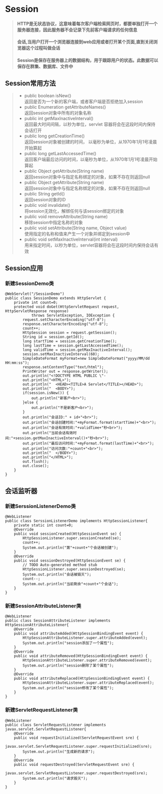# Session
>#### HTTP是无状态协议，这意味着每次客户端检索网页时，都要单独打开一个服务器连接，因此服务器不会记录下先前客户端请求的任何信息
>#### 会话,当用户打开一个浏览器连接到web应用或者打开某个页面,直到关闭浏览器这个过程叫做会话
>#### Session是保存在服务器上的数据结构，用于跟踪用户的状态。此数据可以保存在群集、数据库、文件中
## Session常用方法
>* public boolean isNew()  
返回是否为一个新的客户端，或者客户端是否拒绝加入session
>* public Enumeration getAttributeNames()  
返回session对象中所有的对象名称
>* public int getMaxInactiveInterval()  
返回最大时间间隔，以秒为单位，servlet 容器将会在这段时间内保持会话打开
>* public long getCreationTime()  
返回session对象被创建的时间， 以毫秒为单位，从1970年1月1号凌晨开始算起
>* public long getLastAccessedTime()  
返回客户端最后访问的时间，以毫秒为单位，从1970年1月1号凌晨开始算起
>* public Object getAttribute(String name)  
返回session对象中与指定名称绑定的对象，如果不存在则返回null
>* public Object getAttribute(String name)  
返回session对象中与指定名称绑定的对象，如果不存在则返回null
>* public String getId()  
返回session对象的ID
>* public void invalidate()  
将session无效化，解绑任何与该session绑定的对象
>* public void removeAttribute(String name)  
移除session中指定名称的对象
>* public void setAttribute(String name, Object value)  
使用指定的名称和值来产生一个对象并绑定到session中
>* public void setMaxInactiveInterval(int interval)  
用来指定时间，以秒为单位，servlet容器将会在这段时间内保持会话有效  

## Session应用  
### 新建SessionDemo类   
```  
@WebServlet("/SessionDemo")
public class SessionDemo extends HttpServlet {
	private int count=0;
	protected void doGet(HttpServletRequest request, HttpServletResponse response)
			throws ServletException, IOException {
		request.setCharacterEncoding("utf-8");
		response.setCharacterEncoding("utf-8");
		count++;
		HttpSession session = request.getSession();
		String id = session.getId();
		long startTime = session.getCreationTime();
		long lastTime = session.getLastAccessedTime();
		long validTime = session.getMaxInactiveInterval();
		session.setMaxInactiveInterval(60);
		SimpleDateFormat myFormat=new SimpleDateFormat("yyyy/MM/dd HH:mm:ss");
		response.setContentType("text/html");
		PrintWriter out = response.getWriter();
		out.println("<!DOCTYPE HTML PUBLIC \"-
		out.println("<HTML>");
		out.println("  <HEAD><TITLE>A Servlet</TITLE></HEAD>");
		out.println("  <BODY>");
		if(session.isNew()) {
			out.println("新客户<br>");
		}else {
			out.println("不是新客户<br>");
		}
		out.println("会话ID:" + id+"<br>");
		out.println("会话创建时间:"+myFormat.format(startTime)+"<br>");
		out.println("会话有效时间:"+validTime+"秒<br>");
		out.println("当前会话有效时间:"+session.getMaxInactiveInterval()+"秒<br>");
		out.println("最后访问时间:"+myFormat.format(lastTime)+"<br>");
		out.println("访问次数:"+count+"<br>");
		out.println("  </BODY>");
		out.println("</HTML>");
		out.flush();
		out.close();
	}
}

```   
## 会话监听器  
### 新建SerssionListenerDemo类
```
@WebListener
public class SerssionListenerDemo implements HttpSessionListener{
	private static int count=0;
	@Override
	public void sessionCreated(HttpSessionEvent se) {
		HttpSessionListener.super.sessionCreated(se);
		count++;
		System.out.println("第"+count+"个会话被创建");
	}
	@Override
	public void sessionDestroyed(HttpSessionEvent se) {
		// TODO Auto-generated method stub
		HttpSessionListener.super.sessionDestroyed(se);
		System.out.println("会话被毁灭");
		count--;
		System.out.println("当前剩余"+count+"个会话");
	}
}
```
### 新建SessionAttributeListener类  
```
@WebListener
public class SessionAttributeListener implements HttpSessionAttributeListener{
	@Override
	public void attributeAdded(HttpSessionBindingEvent event) {
		HttpSessionAttributeListener.super.attributeAdded(event);
		System.out.println("session添加了一个属性");
	}
	@Override
	public void attributeRemoved(HttpSessionBindingEvent event) {
		HttpSessionAttributeListener.super.attributeRemoved(event);
		System.out.println("session删除了某个属性");
	}
	@Override
	public void attributeReplaced(HttpSessionBindingEvent event) {
		HttpSessionAttributeListener.super.attributeReplaced(event);
		System.out.println("session修改了某个属性");
	}
}

```
### 新建ServletRequestListener类
```
@WebListener
public class ServletRequestListener implements javax.servlet.ServletRequestListener{
	@Override
	public void requestInitialized(ServletRequestEvent sre) {
		javax.servlet.ServletRequestListener.super.requestInitialized(sre);
		System.out.println("生成新的请求");
	}
	@Override
	public void requestDestroyed(ServletRequestEvent sre) {
		javax.servlet.ServletRequestListener.super.requestDestroyed(sre);
		System.out.println("请求毁灭");
	}
}
```
